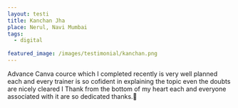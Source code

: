 ```yaml
---
layout: testi
title: Kanchan Jha
place: Nerul, Navi Mumbai
tags:
  - digital
  
featured_image: /images/testimonial/kanchan.png
---
```

Advance Canva cource which I completed recently is very well planned each and every trainer is so cofident in explaining the topic even the doubts are nicely cleared I Thank from the bottom of my heart each and everyone associated with it are so dedicated thanks.🙏